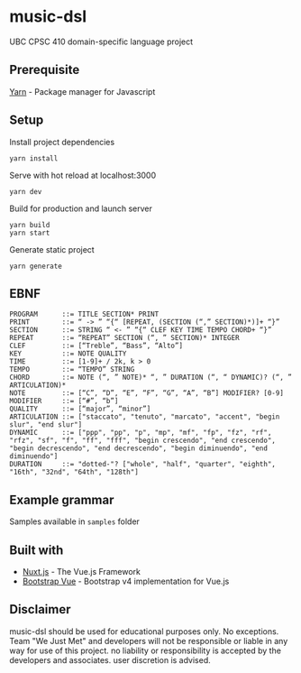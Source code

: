 # music-dsl
UBC CPSC 410 domain-specific language project

## Prerequisite
[Yarn](https://yarnpkg.com) - Package manager for Javascript

## Setup
Install project dependencies
```
yarn install
```
Serve with hot reload at localhost:3000
```
yarn dev
```
Build for production and launch server
```
yarn build
yarn start
```
Generate static project
```
yarn generate
```

## EBNF
```
PROGRAM      ::= TITLE SECTION* PRINT
PRINT        ::= “ -> ” “{“ [REPEAT, (SECTION (“,” SECTION)*)]+ “}”
SECTION      ::= STRING “ <- ” “{“ CLEF KEY TIME TEMPO CHORD+ “}”
REPEAT       ::= “REPEAT” SECTION (“, ” SECTION)* INTEGER
CLEF         ::= [“Treble”, “Bass”, “Alto”]
KEY          ::= NOTE QUALITY
TIME         ::= [1-9]+ / 2k, k > 0
TEMPO        ::= “TEMPO” STRING
CHORD        ::= NOTE (“, ” NOTE)* “, ” DURATION (“, “ DYNAMIC)? (“, ” ARTICULATION)*
NOTE         ::= [“C”, “D”, “E”, “F”, “G”, “A”, “B”] MODIFIER? [0-9]
MODIFIER     ::= [“#”, “b”]
QUALITY      ::= [“major”, “minor”]
ARTICULATION ::= ["staccato", "tenuto", "marcato", "accent", "begin slur", "end slur"]
DYNAMIC      ::= ["ppp", "pp", "p", "mp", "mf", "fp", "fz", "rf", "rfz", "sf", "f", "ff", "fff", "begin crescendo", "end crescendo", "begin decrescendo", "end decrescendo", "begin diminuendo", "end diminuendo"]
DURATION     ::= "dotted-"? ["whole", "half", "quarter", "eighth", "16th", "32nd", "64th", "128th"]
```

## Example grammar
Samples available in `samples` folder

## Built with
- [Nuxt.js](https://nuxtjs.org/) - The Vue.js Framework
- [Bootstrap Vue](https://bootstrap-vue.js.org/) - Bootstrap v4 implementation for Vue.js

## Disclaimer
music-dsl should be used for educational purposes only. No exceptions. Team "We Just Met" and developers will not be responsible or liable in any way for use of this project. no liability or responsibility is accepted by the developers and associates. user discretion is advised.
